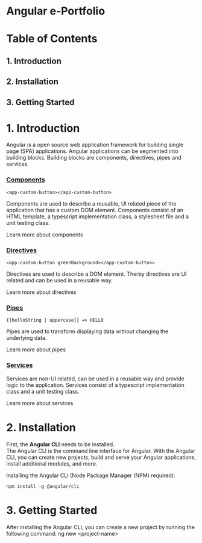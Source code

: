 # Angular e-Portfolio

# Table of Contents

## 1. Introduction
## 2. Installation
## 3. Getting Started

# 1. Introduction
Angular is a open source web application framework for building single page (SPA) applications. Angular applications can be segmented into building blocks. Building blocks are components, directives, pipes and services.
### <u>Components</u>
    <app-custom-button></app-custom-button>
Components are used to describe a reusable, UI related piece of the application that has a custom DOM element. Components consist of an HTML template, a typescript implementation class, a stylesheet file and a unit testing class.

Learn more about components
### <u>Directives</u>
    <app-custom-button greenBackground></app-custom-button>
Directives are used to describe a DOM element. Therby directives are UI related and can be used in a reusable way.

Learn more about directives
### <u>Pipes</u>
    {{helloString | uppercase}} => HELLO
Pipes are used to transform displaying data without changing the underlying data. 

Learn more about pipes
### <u>Services</u>
Services are non-UI related, can be used in a reusable way and provide logic to the application. Services consist of a typescript implementation class and a unit testing class.

Learn more about services

# 2. Installation
First, the <b>Angular CLI</b> needs to be installed. <br>
The Angular CLI is the command line interface for Angular. With the Angular CLI, you can create new projects, build and serve your Angular applications, install additional modules, and more.

Installing the Angular CLI (Node Package Manager (NPM) required):
    
    npm install -g @angular/cli

# 3. Getting Started
After installing the Angular CLI, you can create a new project by running the following command:
    ng new \<project-name\>

